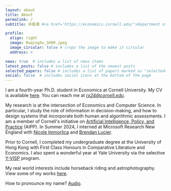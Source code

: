 ```yaml
---
layout: about
title: About
permalink: /
subtitle: 许茹清 #<a href='https://economics.cornell.edu/'>Department of Economics</a>, Cornell University. 

profile:
  align: right
  image: RuqingXu_3499.jpeg
  image_circular: false # crops the image to make it circular
  address: >

news: true  # includes a list of news items
latest_posts: false # includes a list of the newest posts
selected_papers: false # includes a list of papers marked as "selected={true}"
social: false  # includes social icons at the bottom of the page
---
```


I am a fourth-year Ph.D. student in Economics at Cornell University. My CV is available [here](/cv/). You can reach me at <em>rx24@cornell.edu</em>.

My research is at the intersection of Economics and Computer Science. In particular, I study the role of information in decision-making, and how to design systems that incorporate both human and algorithmic assessments. I am a member of Cornell's initiative on [Artificial Intelligence, Policy, and Practice](https://aipp.cis.cornell.edu/) (AIPP). In Summer 2024, I interned at Microsoft Research New England with [Nicole Immorlica](https://immorlica.com/) and [Brendan Lucier](https://www.microsoft.com/en-us/research/people/brlucier/).

Prior to Cornell, I completed my undergraduate degree at the University of Hong Kong with First Class Honours in Comparative Literature and Economics. I also spent a wonderful year at Yale University via the selective [Y-VISP](https://yvisp.yale.edu/) program. 

My real world interests include horseback riding and astrophotography. View some of my works [here](/life/). 

How to pronounce my name? [Audio](https://translate.google.com/?sl=auto&tl=zh-CN&text=%E8%8C%B9%E6%B8%85%20%E8%AE%B8&op=translate).

<!-- 
I am Ruqing Xu (Ru is pronounced like "rou" in "routine" and qing like "ching"). 
"Roo-ching shee"
In particular, I study the role of (algorithmic) information in (human) decision-making and the best way of designing information to achieve socially optimal outcomes.

My recent works engage with this problem from both theoretical and empirical perspectives. 
Write your biography here. Tell the world about yourself. Link to your favorite [subreddit](http://reddit.com). You can put a picture in, too. The code is already in, just name your picture `prof_pic.jpg` and put it in the `img/` folder.

Put your address / P.O. box / other info right below your picture. You can also disable any of these elements by editing `profile` property of the YAML header of your `_pages/about.md`. Edit `_bibliography/papers.bib` and Jekyll will render your [publications page](/al-folio/publications/) automatically.

Link to your social media connections, too. This theme is set up to use [Font Awesome icons](http://fortawesome.github.io/Font-Awesome/) and [Academicons](https://jpswalsh.github.io/academicons/), like the ones below. Add your Facebook, Twitter, LinkedIn, Google Scholar, or just disable all of them. -->
